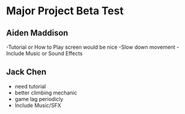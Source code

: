 # Major Project Beta Test

## Aiden Maddison

-Tutorial or How to Play screen would be nice
-Slow down movement
-Include Music or Sound Effects

## Jack Chen
- need tutorial 
- better climbing mechanic
- game lag periodicly  
- Include Music/SFX
